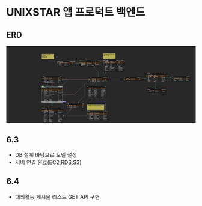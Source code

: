 # UNIXSTAR 앱 프로덕트 백엔드

## ERD

![unistar_ERD](static/unistar_erd.png)

## 6.3

- DB 설계 바탕으로 모델 설정
- 서버 연결 완료(EC2,RDS,S3)

## 6.4

- 대외활동 게시물 리스트 GET API 구현
